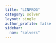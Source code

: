 ```yaml
---
title: "LINPROG"
category: solver
layout: single
author_profile: false
sidebar:
  nav: "solvers"
---
```

